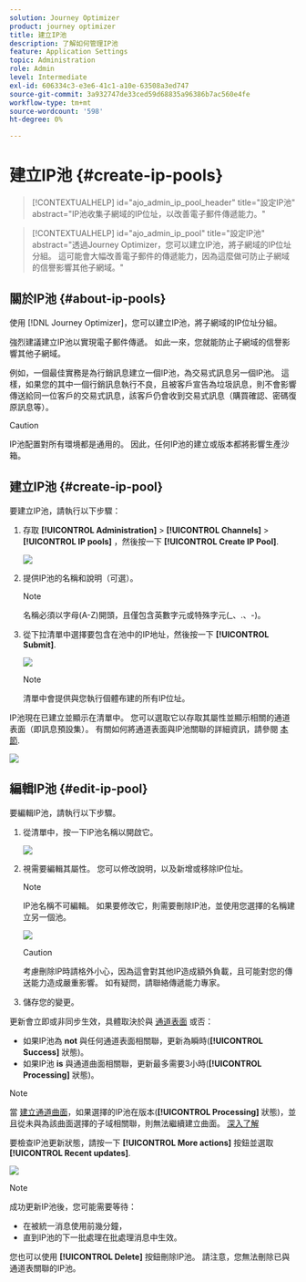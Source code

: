 ```yaml
---
solution: Journey Optimizer
product: journey optimizer
title: 建立IP池
description: 了解如何管理IP池
feature: Application Settings
topic: Administration
role: Admin
level: Intermediate
exl-id: 606334c3-e3e6-41c1-a10e-63508a3ed747
source-git-commit: 3a932747de33ced59d68835a96386b7ac560e4fe
workflow-type: tm+mt
source-wordcount: '598'
ht-degree: 0%

---
```


# 建立IP池 {#create-ip-pools}

>[!CONTEXTUALHELP]
>id="ajo_admin_ip_pool_header"
>title="設定IP池"
>abstract="IP池收集子網域的IP位址，以改善電子郵件傳遞能力。"

>[!CONTEXTUALHELP]
>id="ajo_admin_ip_pool"
>title="設定IP池"
>abstract="透過Journey Optimizer，您可以建立IP池，將子網域的IP位址分組。 這可能會大幅改善電子郵件的傳遞能力，因為這麼做可防止子網域的信譽影響其他子網域。"

## 關於IP池 {#about-ip-pools}

使用 [!DNL Journey Optimizer]，您可以建立IP池，將子網域的IP位址分組。

強烈建議建立IP池以實現電子郵件傳遞。 如此一來，您就能防止子網域的信譽影響其他子網域。

例如，一個最佳實務是為行銷訊息建立一個IP池，為交易式訊息另一個IP池。 這樣，如果您的其中一個行銷訊息執行不良，且被客戶宣告為垃圾訊息，則不會影響傳送給同一位客戶的交易式訊息，該客戶仍會收到交易式訊息（購買確認、密碼復原訊息等）。

>[!CAUTION]
>
>IP池配置對所有環境都是通用的。 因此，任何IP池的建立或版本都將影響生產沙箱。

## 建立IP池 {#create-ip-pool}

要建立IP池，請執行以下步驟：

1. 存取 **[!UICONTROL Administration]** > **[!UICONTROL Channels]** > **[!UICONTROL IP pools]** ，然後按一下 **[!UICONTROL Create IP Pool]**.

   ![](assets/ip-pool-create.png)

1. 提供IP池的名稱和說明（可選）。

   >[!NOTE]
   >
   >名稱必須以字母(A-Z)開頭，且僅包含英數字元或特殊字元(_、.、-)。

1. 從下拉清單中選擇要包含在池中的IP地址，然後按一下 **[!UICONTROL Submit]**.

   ![](assets/ip-pool-config.png)

   >[!NOTE]
   >
   >清單中會提供與您執行個體布建的所有IP位址。

IP池現在已建立並顯示在清單中。 您可以選取它以存取其屬性並顯示相關的通道表面（即訊息預設集）。 有關如何將通道表面與IP池關聯的詳細資訊，請參閱 [本節](channel-surfaces.md).

![](assets/ip-pool-created.png)

## 編輯IP池 {#edit-ip-pool}

要編輯IP池，請執行以下步驟。

1. 從清單中，按一下IP池名稱以開啟它。

   ![](assets/ip-pool-list.png)

1. 視需要編輯其屬性。 您可以修改說明，以及新增或移除IP位址。

   >[!NOTE]
   >
   >IP池名稱不可編輯。 如果要修改它，則需要刪除IP池，並使用您選擇的名稱建立另一個池。

   ![](assets/ip-pool-edit.png)

   >[!CAUTION]
   >
   >考慮刪除IP時請格外小心，因為這會對其他IP造成額外負載，且可能對您的傳送能力造成嚴重影響。 如有疑問，請聯絡傳遞能力專家。

1. 儲存您的變更。

更新會立即或非同步生效，具體取決於與 [通道表面](channel-surfaces.md) 或否：

* 如果IP池為 **not** 與任何通道表面相關聯，更新為瞬時(**[!UICONTROL Success]** 狀態)。
* 如果IP池 **is** 與通道曲面相關聯，更新最多需要3小時(**[!UICONTROL Processing]** 狀態)。

>[!NOTE]
>
>當 [建立通道曲面](channel-surfaces.md#create-channel-surface)，如果選擇的IP池在版本(**[!UICONTROL Processing]** 狀態)，並且從未與為該曲面選擇的子域相關聯，則無法繼續建立曲面。 [深入了解](channel-surfaces.md#subdomains-and-ip-pools)

要檢查IP池更新狀態，請按一下 **[!UICONTROL More actions]** 按鈕並選取 **[!UICONTROL Recent updates]**.

![](assets/ip-pool-recent-update.png)

>[!NOTE]
>
>成功更新IP池後，您可能需要等待：
>* 在被統一消息使用前幾分鐘，
>* 直到IP池的下一批處理在批處理消息中生效。


您也可以使用 **[!UICONTROL Delete]** 按鈕刪除IP池。 請注意，您無法刪除已與通道表關聯的IP池。

